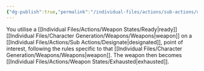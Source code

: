 ```yaml
---
{"dg-publish":true,"permalink":"/individual-files/actions/sub-actions/use/"}
---
```


You utilise a [[Individual Files/Actions/Weapon States/Ready\|ready]] [[Individual Files/Character Generation/Weapons/Weapons\|weapon]] on a [[Individual Files/Actions/Sub Actions/Designate\|designated]], point of interest, following the rules specific to that [[Individual Files/Character Generation/Weapons/Weapons\|weapon]]. The weapon then becomes [[Individual Files/Actions/Weapon States/Exhausted\|exhausted]].